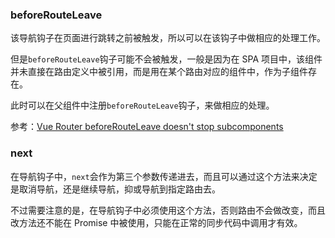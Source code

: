 ### beforeRouteLeave
该导航钩子在页面进行跳转之前被触发，所以可以在该钩子中做相应的处理工作。

但是`beforeRouteLeave`钩子可能不会被触发，一般是因为在 SPA 项目中，该组件并未直接在路由定义中被引用，而是用在某个路由对应的组件中，作为子组件存在。

此时可以在父组件中注册`beforeRouteLeave`钩子，来做相应的处理。

参考：[Vue Router beforeRouteLeave doesn't stop subcomponents](http://stackoverflow.com/questions/42045433/vue-router-beforerouteleave-doesnt-stop-subcomponents)

### next
在导航钩子中，`next`会作为第三个参数传递进去，而且可以通过这个方法来决定是取消导航，还是继续导航，抑或导航到指定路由去。

不过需要注意的是，在导航钩子中必须使用这个方法，否则路由不会做改变，而且改方法还不能在 Promise 中被使用，只能在正常的同步代码中调用才有效。

